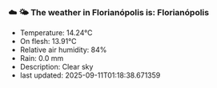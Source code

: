 ### ☁️ 🌤️  The weather in Florianópolis is: Florianópolis

- Temperature: 14.24°C
- On flesh: 13.91°C
- Relative air humidity: 84%
- Rain: 0.0 mm
- Description: Clear sky
- last updated: 2025-09-11T01:18:38.671359
